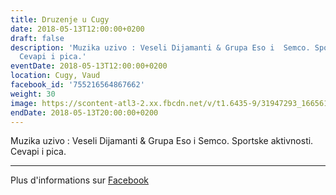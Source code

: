 ```yaml
---
title: Druzenje u Cugy
date: 2018-05-13T12:00:00+0200
draft: false
description: 'Muzika uzivo : Veseli Dijamanti & Grupa Eso i  Semco. Sportske aktivnosti.
  Cevapi i pica.'
eventDate: 2018-05-13T12:00:00+0200
location: Cugy, Vaud
facebook_id: '755216564867662'
weight: 30
image: https://scontent-atl3-2.xx.fbcdn.net/v/t1.6435-9/31947293_1665614486867697_1159691004425535488_n.jpg?_nc_cat=104&ccb=1-7&_nc_sid=9e60e4&_nc_eui2=AeFipLlRg59hNSSnv5reX2cYf1iTKtjmESN_WJMq2OYRI3MUZxStDgfka5Lmfx-7POxIGBV63Euyv1iX1bryLCf9&_nc_ohc=WFxb8gCWRwwQ7kNvwGFNt0a&_nc_oc=AdnT-pMS2Z25vs1Sl5Pe9btB4i5rOgpTXgscqkNLq-kYZoZqRVJ8kqsVfu5O-d1DrJY&_nc_zt=23&_nc_ht=scontent-atl3-2.xx&edm=ABTKTjYEAAAA&_nc_gid=aVadisoCiUUhMXeh9KywOg&oh=00_AfGqoIkLsT-fs5uwcoK8vy7ZXDNElQKoEUz2NH5aRg0yBg&oe=683A3C5A
endDate: 2018-05-13T20:00:00+0200
---
```


Muzika uzivo : Veseli Dijamanti & Grupa Eso i  Semco. Sportske aktivnosti. Cevapi i pica.

---

Plus d'informations sur [Facebook](https://facebook.com/events/755216564867662)